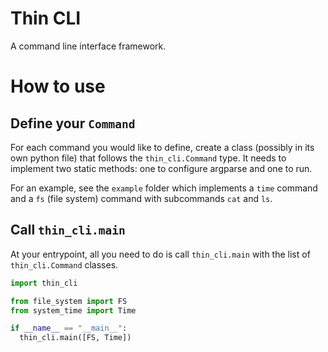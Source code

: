 # Thin CLI
A command line interface framework.

# How to use

## Define your `Command`
For each command you would like to define, create a class (possibly in its own
python file) that follows the `thin_cli.Command` type. It needs to implement
two static methods: one to configure argparse and one to run.

For an example, see the `example` folder which implements a `time` command and
a `fs` (file system) command with subcommands `cat` and `ls`.

## Call `thin_cli.main`
At your entrypoint, all you need to do is call `thin_cli.main` with the list of
`thin_cli.Command` classes.

```python
import thin_cli

from file_system import FS
from system_time import Time

if __name__ == "__main__":
  thin_cli.main([FS, Time])
```